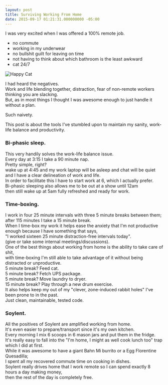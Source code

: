 ```yaml
---
layout: post
title: Surviving Working From Home
date: 2015-09-17 01:21:31.000000000 -05:00
---
```


I was very excited when I was offered a 100% remote job.  

- no commute
- working in my underwear
- no bullshit guilt for leaving on time
- not having to think about which bathroom is the least awkward 
- cat 24/7  

![Happy Cat]({{site.baseurl}}/assets/2015-09-17-happy-cat.jpg)

I had heard the negatives.  
Work and life blending together, distraction, fear of non-remote workers thinking you are slacking.  
But, as in most things I thought I was awesome enough to just handle it without a plan.  

Such naivety.

This post is about the tools I've stumbled upon to maintain my sanity, work-life balance and productivity.

### Bi-phasic sleep. ###

This very handily solves the work-life balance issue.  
Every day at 3:15 I take a 90 minute nap.  
Pretty simple, right?   
wake up at 4:45 and my work laptop will be asleep and chat will be quiet   
and I have a clear delineation of work and life.  
In order to facilitate this I have to start work at 6, which I actually prefer.  
Bi-phasic sleeping also allows me to be out at a show until 12am   
then still wake up at 5am fully refreshed and ready for work.  

### Time-boxing.

I work in four 25 minute intervals with three 5 minute breaks between them;  
after 115 minutes I take a 15 minute break.  
When I time-box my work it helps ease the anxiety that I'm not productive enough because I have something that says,  
"I worked sixteen 25 minute distraction-free intervals today".  
(give or take some internal meetings/discussions).  
One of the best things about working from home is the ability to take care of shit,  
with time-boxing I'm still able to take advantage of it without being distracted or unproductive.  
5 minute break? Feed cat.  
5 minute break? Fetch UPS package.  
5 minute break? Move laundry to dryer.  
15 minute break? Play through a new drum exercise.  
It also helps keep my out of my "clever, zone-induced rabbit holes" I've been prone to in the past.  
Just clean, maintainable, tested code.  

### Soylent.

All the positives of Soylent are amplified working from home.  
It's even easier to prepare/transport since it's my own kitchen.  
Every morning I mix 6 scoops in 6 mason jars and put them in the fridge.  
It's really easy to fall into the "I'm home, I might as well cook lunch too" trap which I did at first.  
While it was awesome to have a giant Bahn Mi burrito or a Egg Florentine Quesadilla;  
I spent all my recovered commute time on cooking in dishes.  
Soylent really drives home that I work remote so I can spend exactly 8 hours a day making money,  
then the rest of the day is completely free.  
